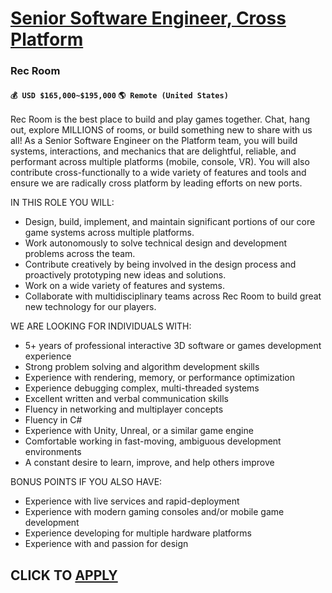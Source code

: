 # [Senior Software Engineer, Cross Platform](https://www.remotewlb.com/apply/senior-software-engineer-cross-platform)  
### Rec Room  
#### `💰 USD $165,000~$195,000` `🌎 Remote (United States)`  

Rec Room is the best place to build and play games together. Chat, hang out, explore MILLIONS of rooms, or build something new to share with us all! As a Senior Software Engineer on the Platform team, you will build systems, interactions, and mechanics that are delightful, reliable, and performant across multiple platforms (mobile, console, VR). You will also contribute cross-functionally to a wide variety of features and tools and ensure we are radically cross platform by leading efforts on new ports.

IN THIS ROLE YOU WILL:

  * Design, build, implement, and maintain significant portions of our core game systems across multiple platforms. 
  * Work autonomously to solve technical design and development problems across the team.
  * Contribute creatively by being involved in the design process and proactively prototyping new ideas and solutions.
  * Work on a wide variety of features and systems.
  * Collaborate with multidisciplinary teams across Rec Room to build great new technology for our players. 

WE ARE LOOKING FOR INDIVIDUALS WITH:

  * 5+ years of professional interactive 3D software or games development experience
  * Strong problem solving and algorithm development skills 
  * Experience with rendering, memory, or performance optimization
  * Experience debugging complex, multi-threaded systems 
  * Excellent written and verbal communication skills
  * Fluency in networking and multiplayer concepts
  * Fluency in C#
  * Experience with Unity, Unreal, or a similar game engine
  * Comfortable working in fast-moving, ambiguous development environments
  * A constant desire to learn, improve, and help others improve

BONUS POINTS IF YOU ALSO HAVE:

  * Experience with live services and rapid-deployment
  * Experience with modern gaming consoles and/or mobile game development
  * Experience developing for multiple hardware platforms
  * Experience with and passion for design

  
## CLICK TO [APPLY](https://www.remotewlb.com/apply/senior-software-engineer-cross-platform)

